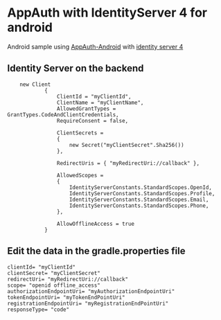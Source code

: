 # AppAuth with IdentityServer 4 for android

Android sample using [AppAuth-Android](https://github.com/openid/AppAuth-Android) with [identity server 4](https://github.com/IdentityServer/IdentityServer4)

## Identity Server on the backend 

        new Client
				{
					ClientId = "myClientId",
					ClientName = "myClientName",
					AllowedGrantTypes = GrantTypes.CodeAndClientCredentials,
					RequireConsent = false,

					ClientSecrets =
					{
						new Secret("myClientSecret".Sha256())
					},

					RedirectUris = { "myRedirectUri://callback" },

					AllowedScopes =
					{
						IdentityServerConstants.StandardScopes.OpenId,
						IdentityServerConstants.StandardScopes.Profile,
						IdentityServerConstants.StandardScopes.Email,
						IdentityServerConstants.StandardScopes.Phone,
					},

					AllowOfflineAccess = true
				}
        
        
## Edit the data in the gradle.properties file

    clientId= "myClientId"
    clientSecret= "myClientSecret"
    redirectUri= "myRedirectUri://callback"
    scope= "openid offline_access"
    authorizationEndpointUri= "myAuthorizationEndpointUri"
    tokenEndpointUri= "myTokenEndPointUri"
    registrationEndpointUri= "myRegistrationEndPointUri"
    responseType= "code"
